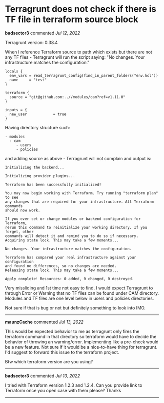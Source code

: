 # Terragrunt does not check if there is TF file in terraform source block 

**badsector3** commented *Jul 12, 2022*

Terragrunt version: 0.38.4

When I reference Terraform source to path which exists but there are not any TF files - Terragrunt will run the script saying:
"No changes. Your infrastructure matches the configuration."

```
locals {
  env_vars = read_terragrunt_config(find_in_parent_folders("env.hcl"))
  name     = "test"
}

terraform {
  source = "git@github.com:..//modules/cam?ref=v1.11.0"
}

inputs = {
  new_user            = true
}
```

Having directory structure such:

```
- modules
  - cam
     - users
     - policies
```

and adding source as above - Terragrunt will not complain and output is:

```
Initializing the backend...

Initializing provider plugins...

Terraform has been successfully initialized!

You may now begin working with Terraform. Try running "terraform plan" to see
any changes that are required for your infrastructure. All Terraform commands
should now work.

If you ever set or change modules or backend configuration for Terraform,
rerun this command to reinitialize your working directory. If you forget, other
commands will detect it and remind you to do so if necessary.
Acquiring state lock. This may take a few moments...

No changes. Your infrastructure matches the configuration.

Terraform has compared your real infrastructure against your configuration
and found no differences, so no changes are needed.
Releasing state lock. This may take a few moments...

Apply complete! Resources: 0 added, 0 changed, 0 destroyed.
```

Very missliding and 1st time not easy to find. 
I would expect Terragrunt to through Error or Warning that no TF files can be found under CAM directory.
Modules and TF files are one level below in users and policies directories.

Not sure if that is bug or not but definitely something to look into IMO. 
<br />
***


**maunzCache** commented *Jul 13, 2022*

This would be expected behavior to me as terragrunt only fires the terraform command in that directory so terraform would have to decide the behavior of throwing an warning/error. Implementing like a pre-check would be a new feature. Not sure if it would be a nice-to-have thing for terragrunt. I'd suggest to forward this issue to the terraform project.

Btw which terraform version are you using?
***

**badsector3** commented *Jul 13, 2022*

I tried with Terraform version 1.2.3 and 1.2.4.
Can you provide link to Terraform once you open case with them please? Thanks 
***


